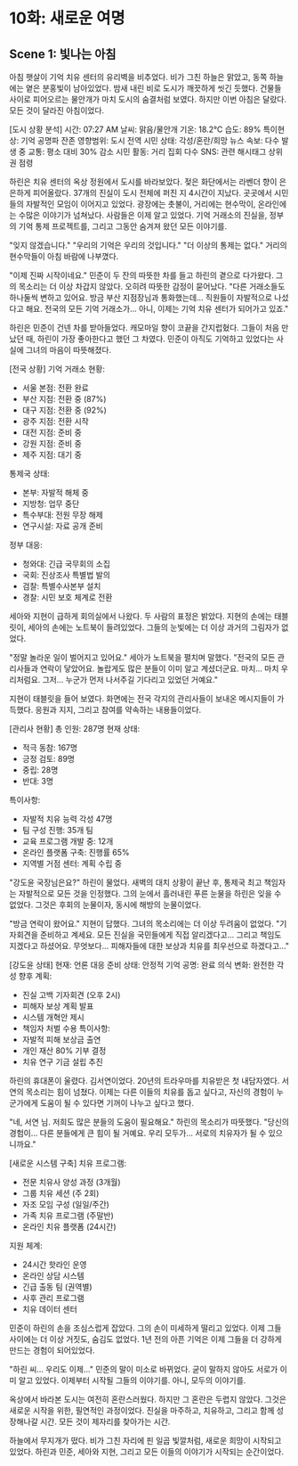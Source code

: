 # 10화: 새로운 여명

## Scene 1: 빛나는 아침

아침 햇살이 기억 치유 센터의 유리벽을 비추었다. 비가 그친 하늘은 맑았고, 동쪽 하늘에는 옅은 분홍빛이 남아있었다. 밤새 내린 비로 도시가 깨끗하게 씻긴 듯했다. 건물들 사이로 피어오르는 물안개가 마치 도시의 숨결처럼 보였다. 하지만 이번 아침은 달랐다. 모든 것이 달라진 아침이었다.

[도시 상황 분석]
시간: 07:27 AM
날씨: 맑음/물안개
기온: 18.2°C
습도: 89%
특이현상: 기억 공명파 잔존
영향범위: 도시 전역
시민 상태: 각성/혼란/희망
뉴스 속보: 다수 발생 중
교통: 평소 대비 30% 감소
시민 활동: 거리 집회 다수
SNS: 관련 해시태그 상위권 점령

하린은 치유 센터의 옥상 정원에서 도시를 바라보았다. 젖은 화단에서는 라벤더 향이 은은하게 피어올랐다. 37개의 진실이 도시 전체에 퍼진 지 4시간이 지났다. 곳곳에서 시민들의 자발적인 모임이 이어지고 있었다. 광장에는 촛불이, 거리에는 현수막이, 온라인에는 수많은 이야기가 넘쳐났다. 사람들은 이제 알고 있었다. 기억 거래소의 진실을, 정부의 기억 통제 프로젝트를, 그리고 그동안 숨겨져 왔던 모든 이야기를.

"잊지 않겠습니다."
"우리의 기억은 우리의 것입니다."
"더 이상의 통제는 없다."
거리의 현수막들이 아침 바람에 나부꼈다.

"이제 진짜 시작이네요." 민준이 두 잔의 따뜻한 차를 들고 하린의 곁으로 다가왔다. 그의 목소리는 더 이상 차갑지 않았다. 오히려 따뜻한 감정이 묻어났다. "다른 거래소들도 하나둘씩 변하고 있어요. 방금 부산 지점장님과 통화했는데... 직원들이 자발적으로 나섰다고 해요. 전국의 모든 기억 거래소가... 아니, 이제는 기억 치유 센터가 되어가고 있죠."

하린은 민준이 건넨 차를 받아들었다. 캐모마일 향이 코끝을 간지럽혔다. 그들이 처음 만났던 때, 하린이 가장 좋아한다고 했던 그 차였다. 민준이 아직도 기억하고 있었다는 사실에 그녀의 마음이 따뜻해졌다.

[전국 상황]
기억 거래소 현황:
- 서울 본점: 전환 완료
- 부산 지점: 전환 중 (87%)
- 대구 지점: 전환 중 (92%)
- 광주 지점: 전환 시작
- 대전 지점: 준비 중
- 강원 지점: 준비 중
- 제주 지점: 대기 중

통제국 상태: 
- 본부: 자발적 해체 중
- 지방청: 업무 중단
- 특수부대: 전원 무장 해제
- 연구시설: 자료 공개 준비

정부 대응:
- 청와대: 긴급 국무회의 소집
- 국회: 진상조사 특별법 발의
- 검찰: 특별수사본부 설치
- 경찰: 시민 보호 체계로 전환

세아와 지현이 급하게 회의실에서 나왔다. 두 사람의 표정은 밝았다. 지현의 손에는 태블릿이, 세아의 손에는 노트북이 들려있었다. 그들의 눈빛에는 더 이상 과거의 그림자가 없었다.

"정말 놀라운 일이 벌어지고 있어요." 세아가 노트북을 펼치며 말했다. "전국의 모든 관리사들과 연락이 닿았어요. 놀랍게도 많은 분들이 이미 알고 계셨더군요. 마치... 마치 우리처럼요. 그저... 누군가 먼저 나서주길 기다리고 있었던 거예요."

지현이 태블릿을 들어 보였다. 화면에는 전국 각지의 관리사들이 보내온 메시지들이 가득했다. 응원과 지지, 그리고 참여를 약속하는 내용들이었다.

[관리사 현황]
총 인원: 287명
현재 상태:
- 적극 동참: 167명
- 긍정 검토: 89명
- 중립: 28명
- 반대: 3명

특이사항:
- 자발적 치유 능력 각성 47명
- 팀 구성 진행: 35개 팀
- 교육 프로그램 개발 중: 12개
- 온라인 플랫폼 구축: 진행률 65%
- 지역별 거점 센터: 계획 수립 중

"강도윤 국장님은요?" 하린이 물었다. 새벽의 대치 상황이 끝난 후, 통제국 최고 책임자는 자발적으로 모든 것을 인정했다. 그의 눈에서 흘러내린 푸른 눈물을 하린은 잊을 수 없었다. 그것은 후회의 눈물이자, 동시에 해방의 눈물이었다.

"방금 연락이 왔어요." 지현이 답했다. 그녀의 목소리에는 더 이상 두려움이 없었다. "기자회견을 준비하고 계세요. 모든 진실을 국민들에게 직접 알리겠다고... 그리고 책임도 지겠다고 하셨어요. 무엇보다... 피해자들에 대한 보상과 치유를 최우선으로 하겠다고..."

[강도윤 상태]
현재: 언론 대응 준비
상태: 안정적
기억 공명: 완료
의식 변화: 완전한 각성
향후 계획:
- 진실 고백 기자회견 (오후 2시)
- 피해자 보상 계획 발표
- 시스템 개혁안 제시
- 책임자 처벌 수용
특이사항:
- 자발적 피해 보상금 출연
- 개인 재산 80% 기부 결정
- 치유 연구 기금 설립 추진

하린의 휴대폰이 울렸다. 김서연이었다. 20년의 트라우마를 치유받은 첫 내담자였다. 서연의 목소리는 힘이 넘쳤다. 이제는 다른 이들의 치유를 돕고 싶다고, 자신의 경험이 누군가에게 도움이 될 수 있다면 기꺼이 나누고 싶다고 했다.

"네, 서연 님. 저희도 많은 분들의 도움이 필요해요." 하린의 목소리가 따뜻했다. "당신의 경험이... 다른 분들에게 큰 힘이 될 거예요. 우리 모두가... 서로의 치유자가 될 수 있으니까요."

[새로운 시스템 구축]
치유 프로그램:
- 전문 치유사 양성 과정 (3개월)
- 그룹 치유 세션 (주 2회)
- 자조 모임 구성 (일일/주간)
- 가족 치유 프로그램 (주말반)
- 온라인 치유 플랫폼 (24시간)

지원 체계:
- 24시간 핫라인 운영
- 온라인 상담 시스템
- 긴급 출동 팀 (권역별)
- 사후 관리 프로그램
- 치유 데이터 센터

민준이 하린의 손을 조심스럽게 잡았다. 그의 손이 미세하게 떨리고 있었다. 이제 그들 사이에는 더 이상 거짓도, 숨김도 없었다. 1년 전의 아픈 기억은 이제 그들을 더 강하게 만드는 경험이 되어있었다.

"하린 씨... 우리도 이제..." 민준의 말이 미소로 바뀌었다. 굳이 말하지 않아도 서로가 이미 알고 있었다. 이제부터 시작될 그들의 이야기를. 아니, 모두의 이야기를.

옥상에서 바라본 도시는 여전히 혼란스러웠다. 하지만 그 혼란은 두렵지 않았다. 그것은 새로운 시작을 위한, 필연적인 과정이었다. 진실을 마주하고, 치유하고, 그리고 함께 성장해나갈 시간. 모든 것이 제자리를 찾아가는 시간.

하늘에서 무지개가 떴다. 비가 그친 자리에 핀 일곱 빛깔처럼, 새로운 희망이 시작되고 있었다. 하린과 민준, 세아와 지현, 그리고 모든 이들의 이야기가 시작되는 순간이었다.
